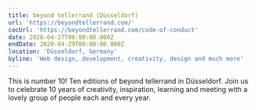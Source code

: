 ```yaml
---
title: beyond tellerrand (Düsseldorf)
url: 'https://beyondtellerrand.com/'
cocUrl: 'https://beyondtellerrand.com/code-of-conduct'
date: 2020-04-27T00:00:00.000Z
endDate: 2020-04-29T00:00:00.000Z
location: 'Düsseldorf, Germany'
byline: 'Web design, development, creativity, design and much more'
---
```

This is number 10! Ten editions of beyond tellerrand in Düsseldorf. Join us to celebrate 10 years of creativity, inspiration, learning and meeting with a lovely group of people each and every year.
